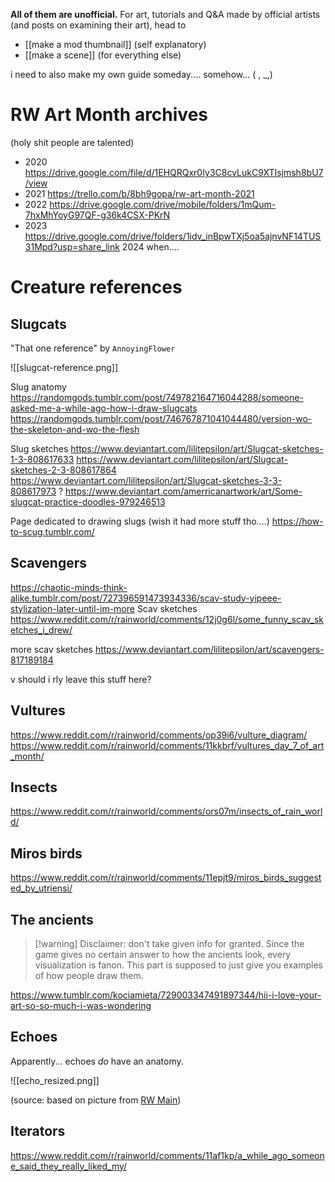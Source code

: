 **All of them are unofficial.**
For art, tutorials and Q&A made by official artists (and posts on examining their art), head to
- [[make a mod thumbnail]] (self explanatory)
- [[make a scene]] (for everything else)

i need to also make my own guide someday.... somehow... ( , \_,)

# RW Art Month archives
(holy shit people are talented)
- 2020
https://drive.google.com/file/d/1EHQRQxr0Iy3C8cvLukC9XTIsjmsh8bU7/view
- 2021
https://trello.com/b/8bh9gopa/rw-art-month-2021
- 2022
https://drive.google.com/drive/mobile/folders/1mQum-7hxMhYoyG97QF-g36k4CSX-PKrN
- 2023
https://drive.google.com/drive/folders/1idv_inBpwTXj5oa5ajnvNF14TUS31Mpd?usp=share_link
2024 when....

# Creature references
## Slugcats
"That one reference" by `AnnoyingFlower`

![[slugcat-reference.png]]


Slug anatomy
https://randomgods.tumblr.com/post/749782164716044288/someone-asked-me-a-while-ago-how-i-draw-slugcats
https://randomgods.tumblr.com/post/746767871041044480/version-wo-the-skeleton-and-wo-the-flesh

Slug sketches
https://www.deviantart.com/lilitepsilon/art/Slugcat-sketches-1-3-808617633
https://www.deviantart.com/lilitepsilon/art/Slugcat-sketches-2-3-808617864
https://www.deviantart.com/lilitepsilon/art/Slugcat-sketches-3-3-808617973
?
https://www.deviantart.com/amerricanartwork/art/Some-slugcat-practice-doodles-979246513

Page dedicated to drawing slugs (wish it had more stuff tho....)
https://how-to-scug.tumblr.com/
## Scavengers
https://chaotic-minds-think-alike.tumblr.com/post/727396591473934336/scav-study-yipeee-stylization-later-until-im-more
Scav sketches
https://www.reddit.com/r/rainworld/comments/12j0g6l/some_funny_scav_sketches_i_drew/

more scav sketches
https://www.deviantart.com/lilitepsilon/art/scavengers-817189184

v should i rly leave this stuff here?
## Vultures
https://www.reddit.com/r/rainworld/comments/op39i6/vulture_diagram/
https://www.reddit.com/r/rainworld/comments/11kkbrf/vultures_day_7_of_art_month/

## Insects
https://www.reddit.com/r/rainworld/comments/ors07m/insects_of_rain_world/

## Miros birds
https://www.reddit.com/r/rainworld/comments/11epjt9/miros_birds_suggested_by_utriensi/
## The ancients
> [!warning] Disclaimer: don't take given info for granted.
> Since the game gives no certain answer to how the ancients look, every visualization is fanon.
> This part is supposed to just give you examples of how people draw them.

https://www.tumblr.com/kociamieta/729003347491897344/hii-i-love-your-art-so-so-much-i-was-wondering

## Echoes
Apparently... echoes *do* have an anatomy.

![[echo_resized.png]]

(source: based on picture from [RW Main](https://discord.com/channels/291184728944410624/385548182102212608/641437146170785822))

## Iterators
https://www.reddit.com/r/rainworld/comments/11af1kp/a_while_ago_someone_said_they_really_liked_my/

